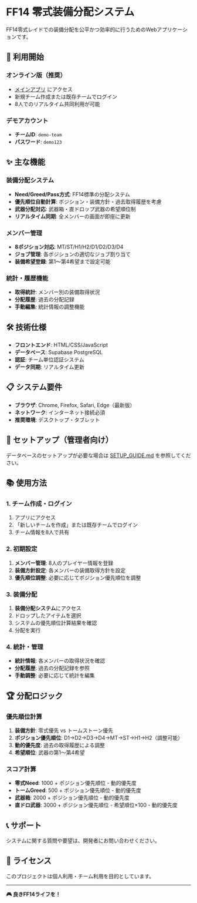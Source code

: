 # FF14 零式装備分配システム

FF14零式レイドでの装備分配を公平かつ効率的に行うためのWebアプリケーションです。

## 🚀 利用開始

### オンライン版（推奨）
- [メインアプリ](main.html) にアクセス
- 新規チーム作成または既存チームでログイン
- 8人でのリアルタイム共同利用が可能

### デモアカウント
- **チームID**: `demo-team`
- **パスワード**: `demo123`

## ✨ 主な機能

### 装備分配システム
- **Need/Greed/Pass方式**: FF14標準の分配システム
- **優先順位自動計算**: ポジション・装備方針・過去取得履歴を考慮
- **武器分配対応**: 武器箱・直ドロップ武器の希望順位制
- **リアルタイム同期**: 全メンバーの画面が即座に更新

### メンバー管理
- **8ポジション対応**: MT/ST/H1/H2/D1/D2/D3/D4
- **ジョブ管理**: 各ポジションの適切なジョブ割り当て
- **装備希望登録**: 第1～第4希望まで設定可能

### 統計・履歴機能
- **取得統計**: メンバー別の装備取得状況
- **分配履歴**: 過去の分配記録
- **手動編集**: 統計情報の調整機能

## 🛠️ 技術仕様

- **フロントエンド**: HTML/CSS/JavaScript
- **データベース**: Supabase PostgreSQL
- **認証**: チーム単位認証システム
- **データ同期**: リアルタイム更新

## 📋 システム要件

- **ブラウザ**: Chrome, Firefox, Safari, Edge（最新版）
- **ネットワーク**: インターネット接続必須
- **推奨環境**: デスクトップ・タブレット

## 🔧 セットアップ（管理者向け）

データベースのセットアップが必要な場合は [SETUP_GUIDE.md](SETUP_GUIDE.md) を参照してください。

## 📚 使用方法

### 1. チーム作成・ログイン
1. アプリにアクセス
2. 「新しいチームを作成」または既存チームでログイン
3. チーム情報を8人で共有

### 2. 初期設定
1. **メンバー管理**: 8人のプレイヤー情報を登録
2. **装備方針設定**: 各メンバーの装備取得方針を設定
3. **優先順位調整**: 必要に応じてポジション優先順位を調整

### 3. 装備分配
1. **装備分配システム**にアクセス
2. ドロップしたアイテムを選択
3. システムの優先順位計算結果を確認
4. 分配を実行

### 4. 統計・管理
- **統計情報**: 各メンバーの取得状況を確認
- **分配履歴**: 過去の分配記録を参照
- **手動調整**: 必要に応じて統計を編集

## 🏆 分配ロジック

### 優先順位計算
1. **装備方針**: 零式優先 vs トームストーン優先
2. **ポジション優先順位**: D1→D2→D3→D4→MT→ST→H1→H2（調整可能）
3. **動的優先度**: 過去の取得履歴による調整
4. **希望順位**: 武器の第1～第4希望

### スコア計算
- **零式Need**: 1000 + ポジション優先順位 - 動的優先度
- **トームGreed**: 500 + ポジション優先順位 - 動的優先度
- **武器箱**: 2000 + ポジション優先順位 - 動的優先度
- **直ドロ武器**: 3000 + ポジション優先順位 - 希望順位×100 - 動的優先度

## 📞 サポート

システムに関する質問や要望は、開発者にお問い合わせください。

## 📄 ライセンス

このプロジェクトは個人利用・チーム利用を目的としています。

---

**🎮 良きFF14ライフを！**